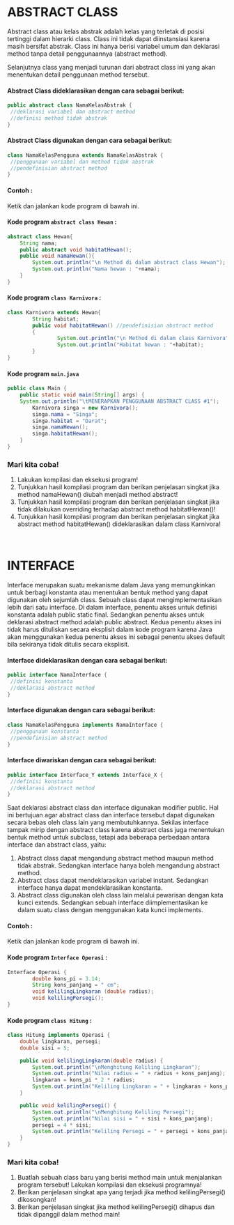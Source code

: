 # ABSTRACT CLASS
Abstract class atau kelas abstrak adalah kelas yang terletak di posisi tertinggi dalam hierarki class. Class ini tidak dapat diinstansiasi karena masih bersifat abstrak. Class ini hanya berisi variabel umum dan deklarasi method tanpa detail penggunaannya (abstract method). 


Selanjutnya class yang menjadi turunan dari abstract class ini yang akan menentukan detail penggunaan method tersebut.


#### Abstract Class dideklarasikan dengan cara sebagai berikut:

```java
public abstract class NamaKelasAbstrak {
 //deklarasi variabel dan abstract method
 //definisi method tidak abstrak
}
```

#### Abstract Class digunakan dengan cara sebagai berikut:

```java
class NamaKelasPengguna extends NamaKelasAbstrak {
 //penggunaan variabel dan method tidak abstrak
 //pendefinisian abstract method
}
```

#### Contoh :
Ketik dan jalankan kode program di bawah ini.

#### Kode program `abstract class Hewan` : 
```java
abstract class Hewan{
    String nama;
    public abstract void habitatHewan();
    public void namaHewan(){
        System.out.println("\n Method di dalam abstract class Hewan");
        System.out.println("Nama hewan : "+nama);
    }
}
```
#### Kode program `class Karnivora` : 

```java
class Karnivora extends Hewan{
        String habitat;
        public void habitatHewan() //pendefinisian abstract method
        {
                System.out.println("\n Method di dalam class Karnivora");
                System.out.println("Habitat hewan : "+habitat);
        }
}
```
#### Kode program `main.java`

```java
public class Main {
    public static void main(String[] args) {
    System.out.println("\tMENERAPKAN PENGGUNAAN ABSTRACT CLASS #1");
        Karnivora singa = new Karnivora();
        singa.nama = "Singa";
        singa.habitat = "Darat";
        singa.namaHewan();
        singa.habitatHewan();
    }
}        
```

### Mari kita coba!


1. Lakukan kompilasi dan eksekusi program!
2. Tunjukkan hasil kompilasi program dan berikan penjelasan singkat jika method namaHewan() diubah menjadi method abstract!
3. Tunjukkan hasil kompilasi program dan berikan penjelasan singkat jika tidak dilakukan overriding terhadap abstract method habitatHewan()!
4. Tunjukkan hasil kompilasi program dan berikan penjelasan singkat jika abstract method habitatHewan() dideklarasikan dalam class Karnivora!

 <br>

# INTERFACE
Interface merupakan suatu mekanisme dalam Java yang memungkinkan untuk berbagi konstanta atau menentukan bentuk method yang dapat digunakan oleh sejumlah class. Sebuah class dapat mengimplementasikan lebih dari satu interface. Di dalam interface, penentu akses untuk definisi konstanta adalah public static final. Sedangkan penentu akses untuk deklarasi abstract method adalah public abstract. Kedua penentu akses ini tidak harus dituliskan secara eksplisit dalam kode program karena Java akan menggunakan kedua penentu akses ini sebagai penentu akses default bila sekiranya tidak ditulis secara eksplisit.


#### Interface dideklarasikan dengan cara sebagai berikut:

```java
public interface NamaInterface {
 //definisi konstanta
 //deklarasi abstract method
}
```

#### Interface digunakan dengan cara sebagai berikut:

```java
class NamaKelasPengguna implements NamaInterface {
 //penggunaan konstanta
 //pendefinisian abstract method
}
```

#### Interface diwariskan dengan cara sebagai berikut:

```java
public interface Interface_Y extends Interface_X {
 //definisi konstanta
 //deklarasi abstract method
}
```

Saat deklarasi abstract class dan interface digunakan modifier public. Hal ini bertujuan agar abstract class dan interface tersebut dapat digunakan secara bebas oleh class lain yang membutuhkannya. Sekilas interface tampak mirip dengan abstract class karena abstract class juga menentukan bentuk method untuk subclass, tetapi ada beberapa perbedaan antara interface dan abstract class, yaitu:


1. Abstract class dapat mengandung abstract method maupun method tidak abstrak. Sedangkan interface hanya boleh mengandung abstract method.
2. Abstract class dapat mendeklarasikan variabel instant. Sedangkan interface hanya dapat mendeklarasikan konstanta.
3. Abstract class digunakan oleh class lain melalui pewarisan dengan kata kunci extends. Sedangkan sebuah interface diimplementasikan ke dalam suatu class dengan menggunakan kata kunci implements.

#### Contoh : 
Ketik dan jalankan kode program di bawah ini.

#### Kode program `Interface Operasi` : 

```java
Interface Operasi {
        double kons_pi = 3.14;
        String kons_panjang = " cm";
        void kelilingLingkaran (double radius);
        void kelilingPersegi();
}
```

#### Kode program `class Hitung` :

```java
class Hitung implements Operasi {
    double lingkaran, persegi;
    double sisi = 5;

    public void kelilingLingkaran(double radius) {
        System.out.println("\nMenghitung Keliling Lingkaran");
        System.out.println("Nilai radius = " + radius + kons_panjang);
        lingkaran = kons_pi * 2 * radius;
        System.out.println("Keliling Lingkaran = " + lingkaran + kons_panjang);
    }

    public void kelilingPersegi() {
        System.out.println("\nMenghitung Keliling Persegi");
        System.out.println("Nilai sisi = " + sisi + kons_panjang);
        persegi = 4 * sisi;
        System.out.println("Keliling Persegi = " + persegi + kons_panjang);
    }
}

```



### Mari kita coba!

1. Buatlah sebuah class baru yang berisi method main untuk menjalankan program tersebut! Lakukan kompilasi dan eksekusi programnya!
2. Berikan penjelasan singkat apa yang terjadi jika method kelilingPersegi() dikosongkan!
3. Berikan penjelasan singkat jika method kelilingPersegi() dihapus dan tidak dipanggil dalam method main!
